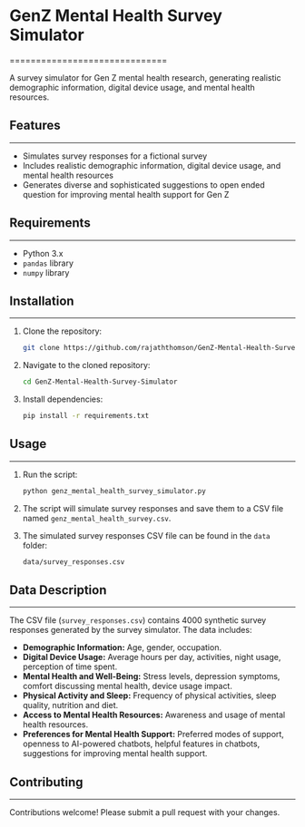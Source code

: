 # GenZ Mental Health Survey Simulator
==============================

A survey simulator for Gen Z mental health research, generating realistic demographic information, digital device usage, and mental health resources.

## Features
--------

* Simulates survey responses for a fictional survey
* Includes realistic demographic information, digital device usage, and mental health resources
* Generates diverse and sophisticated suggestions to open ended question for improving mental health support for Gen Z

## Requirements
------------

- Python 3.x
- `pandas` library
- `numpy` library

## Installation
------------

1. Clone the repository:
    ```bash
    git clone https://github.com/rajaththomson/GenZ-Mental-Health-Survey-Simulator.git
    ```

2. Navigate to the cloned repository:
    ```bash
    cd GenZ-Mental-Health-Survey-Simulator
    ```

3. Install dependencies:
    ```bash
    pip install -r requirements.txt
    ```

## Usage
------------

1. Run the script:
    ```bash
    python genz_mental_health_survey_simulator.py
    ```

2. The script will simulate survey responses and save them to a CSV file named `genz_mental_health_survey.csv`.

3. The simulated survey responses CSV file can be found in the `data` folder:
    ```markdown
    data/survey_responses.csv
    ```
## Data Description
------------

The CSV file (`survey_responses.csv`) contains 4000 synthetic survey responses generated by the survey simulator. The data includes:
- **Demographic Information:** Age, gender, occupation.
- **Digital Device Usage:** Average hours per day, activities, night usage, perception of time spent.
- **Mental Health and Well-Being:** Stress levels, depression symptoms, comfort discussing mental health, device usage impact.
- **Physical Activity and Sleep:** Frequency of physical activities, sleep quality, nutrition and diet.
- **Access to Mental Health Resources:** Awareness and usage of mental health resources.
- **Preferences for Mental Health Support:** Preferred modes of support, openness to AI-powered chatbots, helpful features in chatbots, suggestions for improving mental health support.

## Contributing
------------

Contributions welcome! Please submit a pull request with your changes.
